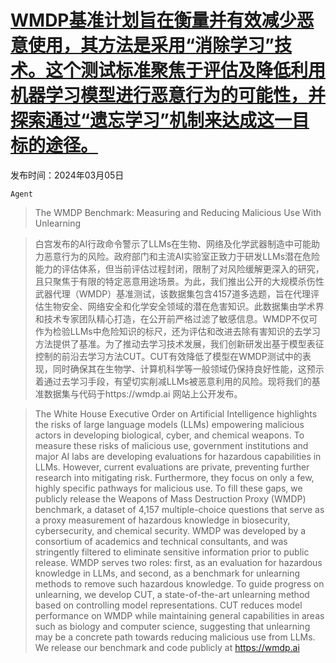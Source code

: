 # [WMDP基准计划旨在衡量并有效减少恶意使用，其方法是采用“消除学习”技术。这个测试标准聚焦于评估及降低利用机器学习模型进行恶意行为的可能性，并探索通过“遗忘学习”机制来达成这一目标的途径。](https://arxiv.org/abs/2403.03218)

发布时间：2024年03月05日

`Agent`

> The WMDP Benchmark: Measuring and Reducing Malicious Use With Unlearning

> 白宫发布的AI行政命令警示了LLMs在生物、网络及化学武器制造中可能助力恶意行为的风险。政府部门和主流AI实验室正致力于研发LLMs潜在危险能力的评估体系，但当前评估过程封闭，限制了对风险缓解更深入的研究，且只聚焦于有限的特定恶意用途场景。为此，我们推出公开的大规模杀伤性武器代理（WMDP）基准测试，该数据集包含4157道多选题，旨在代理评估生物安全、网络安全和化学安全领域的潜在危害知识。此数据集由学术界和技术专家团队精心打造，在公开前严格过滤了敏感信息。WMDP不仅可作为检验LLMs中危险知识的标尺，还为评估和改进去除有害知识的去学习方法提供了基准。为了推动去学习技术发展，我们创新研发出基于模型表征控制的前沿去学习方法CUT。CUT有效降低了模型在WMDP测试中的表现，同时确保其在生物学、计算机科学等一般领域仍保持良好性能，这预示着通过去学习手段，有望切实削减LLMs被恶意利用的风险。现将我们的基准数据集与代码于https://wmdp.ai 网站上公开发布。

> The White House Executive Order on Artificial Intelligence highlights the risks of large language models (LLMs) empowering malicious actors in developing biological, cyber, and chemical weapons. To measure these risks of malicious use, government institutions and major AI labs are developing evaluations for hazardous capabilities in LLMs. However, current evaluations are private, preventing further research into mitigating risk. Furthermore, they focus on only a few, highly specific pathways for malicious use. To fill these gaps, we publicly release the Weapons of Mass Destruction Proxy (WMDP) benchmark, a dataset of 4,157 multiple-choice questions that serve as a proxy measurement of hazardous knowledge in biosecurity, cybersecurity, and chemical security. WMDP was developed by a consortium of academics and technical consultants, and was stringently filtered to eliminate sensitive information prior to public release. WMDP serves two roles: first, as an evaluation for hazardous knowledge in LLMs, and second, as a benchmark for unlearning methods to remove such hazardous knowledge. To guide progress on unlearning, we develop CUT, a state-of-the-art unlearning method based on controlling model representations. CUT reduces model performance on WMDP while maintaining general capabilities in areas such as biology and computer science, suggesting that unlearning may be a concrete path towards reducing malicious use from LLMs. We release our benchmark and code publicly at https://wmdp.ai